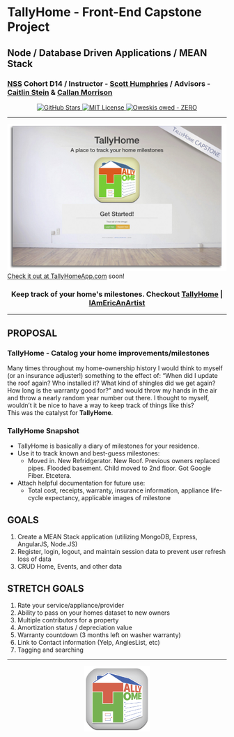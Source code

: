 # TallyHome - Front-End Capstone Project
## Node / Database Driven Applications / MEAN Stack

### [NSS](http://nashvillesoftwareschool.com/) Cohort D14 / Instructor - [Scott Humphries](https://github.com/sscotth) / Advisors - [Caitlin Stein](https://github.com/C-Stein) & [Callan Morrison](https://github.com/morecallan)

<p align="center">
    <a href="https://github.com/iamericanartist/Capstone-TallyHome/stargazers">
        <img src="https://img.shields.io/github/stars/iamericanartist/Capstone-TallyHome.svg"
             alt="GitHub Stars">
    </a>
    <a href="https://raw.githubusercontent.com/iamericanartist/Capstone-TallyHome/master/LICENSE">
        <img src="https://img.shields.io/badge/license-MIT-blue.svg"
             alt="MIT License">
    </a>
    <a href="https://github.com/iamericanartist/Capstone-Oweski">
        <img src="https://img.shields.io/badge/Oweskis-0-orange.svg"
             alt="Oweskis owed - ZERO">
    </a>
</p>

<hr/>  

![TallyHomeScreencap](/client/images/TallyHomeScreen.jpg?raw=true "TallyHome Screencap")
[Check it out at TallyHomeApp.com](http://www.tallyhomeapp.com/) soon!


<h3 align="center"><strong>Keep track of your home's milestones. Checkout <a href="https://tallyhomeapp.com">TallyHome</a> | <a href="https://iamericanartist.github.io/">IAmEricAnArtist</a></strong></h3>

***


## PROPOSAL
### TallyHome - Catalog your home improvements/milestones
Many times throughout my home-ownership history I would think to myself (or an insurance adjuster!) something to the effect of: “When did I update the roof again? Who installed it? What kind of shingles did we get again? How long is the warranty good for?” and would throw my hands in the air and throw a nearly random year number out there. I thought to myself, wouldn’t it be nice to have a way to keep track of things like this?  
This was the catalyst for **TallyHome**.

### TallyHome Snapshot
-   TallyHome is basically a diary of milestones for your residence.
-   Use it to track known and best-guess milestones:
    -   Moved in. New Refridgerator. New Roof. Previous owners replaced pipes. Flooded basement. Child moved to 2nd floor. Got Google Fiber. Etcetera.
-   Attach helpful documentation for future use: 
    -   Total cost, receipts, warranty, insurance information, appliance life-cycle expectancy, applicable images of milestone



## GOALS
1. Create a MEAN Stack application (utilizing MongoDB, Express, AngularJS, Node.JS)
1. Register, login, logout, and maintain session data to prevent user refresh loss of data
1. CRUD Home, Events, and other data

## STRETCH GOALS
1. Rate your service/appliance/provider
1. Ability to pass on your homes dataset to new owners
1. Multiple contributors for a property
1. Amortization status / depreciation value
1. Warranty countdown (3 months left on washer warranty)
1. Link to Contact information (Yelp, AngiesList, etc)
1. Tagging and searching

***
<p align="center">
  <a href="https://tallyhomeapp.com">
    <img src="/client/images/TallyHomeWEBShadow.png" alt="TallyHome Logo" height="150px">
  </a>
</p>

